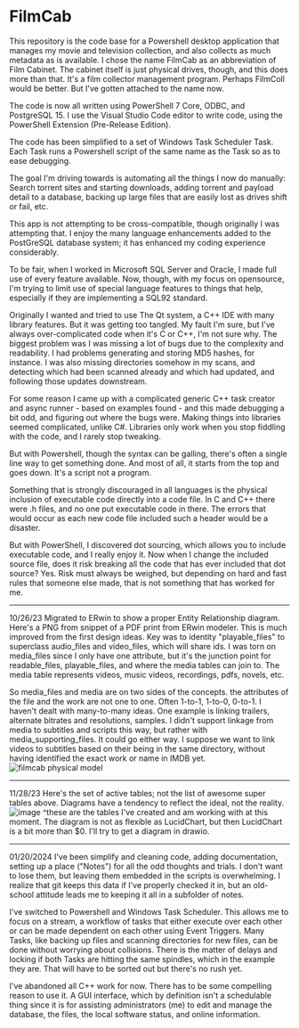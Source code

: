 # FilmCab
This repository is the code base for a Powershell desktop application that manages my movie and television collection, and also collects as much metadata as is available. I chose the name FilmCab as an abbreviation of Film Cabinet.  The cabinet itself is just physical drives, though, and this does more than that.  It's a film collector management program.  Perhaps FilmColl would be better.  But I've gotten attached to the name now.

The code is now all written using PowerShell 7 Core, ODBC, and PostgreSQL 15. I use the Visual Studio Code editor to write code, using the PowerShell Extension (Pre-Release Edition).

The code has been simplified to a set of Windows Task Scheduler Task. Each Task runs a Powershell script of the same name as the Task so as to ease debugging.

The goal I'm driving towards is automating all the things I now do manually: Search torrent sites and starting downloads, adding torrent and payload detail to a database, backing up large files that are easily lost as drives shift or fail, etc.

This app is not attempting to be cross-compatible, though originally I was attempting that.  I enjoy the many language enhancements added to the PostGreSQL database system; it has enhanced my coding experience considerably.

To be fair, when I worked in Microsoft SQL Server and Oracle, I made full use of every feature available. Now, though, with my focus on opensource, I'm trying to limit use of special language features to things that help, especially if they are implementing a SQL92 standard.

Originally I wanted and tried to use The Qt system, a C++ IDE with many library features. But it was getting too tangled. My fault I'm sure, but I've always over-complicated code when it's C or C++, I'm not sure why. The biggest problem was I was missing a lot of bugs due to the complexity and readability. I had problems generating and storing MD5 hashes, for instance. I was also missing directories somehow in my scans, and detecting which had been scanned already and which had updated, and following those updates downstream.

For some reason I came up with a complicated generic C++ task creator and async runner - based on examples found - and this made debugging a bit odd, and figuring out where the bugs were.  Making things into libraries seemed complicated, unlike C#.  Libraries only work when you stop fiddling with the code, and I rarely stop tweaking.

But with Powershell, though the syntax can be galling, there's often a single line way to get something done. And most of all, it starts from the top and goes down. It's a script not a program.

Something that is strongly discouraged in all languages is the physical inclusion of executable code directly into a code file.  In C and C++ there were .h files, and no one put executable code in there.  The errors that would occur as each new code file included such a header would be a disaster.

But with PowerShell, I discovered dot sourcing, which allows you to include executable code, and I really enjoy it.  Now when I change the included source file, does it risk breaking all the code that has ever included that dot source? Yes. Risk must always be weighed, but depending on hard and fast rules that someone else made, that is not something that has worked for me.

--------------------------------------------------------------------------------------------------------------
10/26/23
Migrated to ERwin to show a proper Entity Relationship diagram.  Here's a PNG from snippet of a PDF print from ERwin modeler.  This is much improved from the first design ideas. Key was to identity "playable_files" to superclass audio_files and video_files, which will share ids. I was torn on media_files since I only have one attribute, but it's the junction point for readable_files, playable_files, and where the media tables can join to.  The media table represents videos, music videos, recordings, pdfs, novels, etc.

So media_files and media are on two sides of the concepts. the attributes of the file and the work are not one to one. Often 1-to-1, 1-to-0, 0-to-1.  I haven't dealt with many-to-many ideas.  One example is linking trailers, alternate bitrates and resolutions, samples.  I didn't support linkage from media to subtitles and scripts this way, but rather with media_supporting_files.  It could go either way.  I suppose we want to link videos to subtitles based on their being in the same directory, without having identified the exact work or name in IMDB yet.
![filmcab physical model](https://github.com/jeffshumphreys/filmcab/assets/47931319/f02d3095-e8cc-42b5-ba0f-b360b939b2d8)

--------------------------------------------------------------------------------------------------------------
11/28/23
Here's the set of active tables; not the list of awesome super tables above.  Diagrams have a tendency to reflect the ideal, not the reality.
![image](https://github.com/jeffshumphreys/filmcab/assets/47931319/cbb2d3c9-4192-439e-bc98-f8dbe877310e)
^these are the tables I've created and am working with at this moment. The diagram is not as flexible as LucidChart, but then LucidChart is a bit more than $0.
I'll try to get a diagram in drawio.

--------------------------------------------------------------------------------------------------------------
01/20/2024
I've been simplify and cleaning code, adding documentation, setting up a place ("Notes") for all the odd thoughts and trials. I don't want to lose them, but leaving them embedded in the scripts is overwhelming. I realize that git keeps this data if I've properly checked it in, but an old-school attitude leads me to keeping it all in a subfolder of notes.

I've switched to Powershell and Windows Task Scheduler. This allows me to focus on a stream, a workflow of tasks that either execute over each other or can be made dependent on each other using Event Triggers. Many Tasks, like backing up files and scanning directories for new files, can be done without worrying about collisions.  There is the matter of delays and locking if both Tasks are hitting the same spindles, which in the example they are. That will have to be sorted out but there's no rush yet.

I've abandoned all C++ work for now. There has to be some compelling reason to use it. A GUI interface, which by definition isn't a schedulable thing since it is for assisting administrators (me) to edit and manage the database, the files, the local software status, and online information. 
